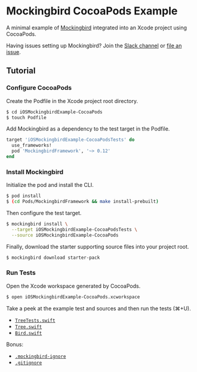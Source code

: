 # Mockingbird CocoaPods Example

A minimal example of [Mockingbird](https://github.com/birdrides/mockingbird) integrated into an Xcode project using
CocoaPods.

Having issues setting up Mockingbird? Join the [Slack channel](https://slofile.com/slack/birdopensource) or
[file an issue](https://github.com/birdrides/mockingbird/issues/new/choose).

## Tutorial

### Configure CocoaPods

Create the Podfile in the Xcode project root directory.

```bash
$ cd iOSMockingbirdExample-CocoaPods
$ touch Podfile
```

Add Mockingbird as a dependency to the test target in the Podfile.

```ruby
target 'iOSMockingbirdExample-CocoaPodsTests' do
  use_frameworks!
  pod 'MockingbirdFramework', '~> 0.12'
end
```

### Install Mockingbird

Initialize the pod and install the CLI.

```bash
$ pod install
$ (cd Pods/MockingbirdFramework && make install-prebuilt)
```

Then configure the test target.

```bash
$ mockingbird install \
  --target iOSMockingbirdExample-CocoaPodsTests \
  --source iOSMockingbirdExample-CocoaPods
```

Finally, download the starter supporting source files into your project root.

```bash
$ mockingbird download starter-pack
```

### Run Tests

Open the Xcode workspace generated by CocoaPods.

```bash
$ open iOSMockingbirdExample-CocoaPods.xcworkspace
```

Take a peek at the example test and sources and then run the tests (⌘+U).

- [`TreeTests.swift`](iOSMockingbirdExample-CocoaPodsTests/TreeTests.swift)
- [`Tree.swift`](iOSMockingbirdExample-CocoaPods/Tree.swift)
- [`Bird.swift`](iOSMockingbirdExample-CocoaPods/Bird.swift)

Bonus: 
- [`.mockingbird-ignore`](iOSMockingbirdExample-CocoaPods/.mockingbird-ignore)
- [`.gitignore`](.gitignore)

